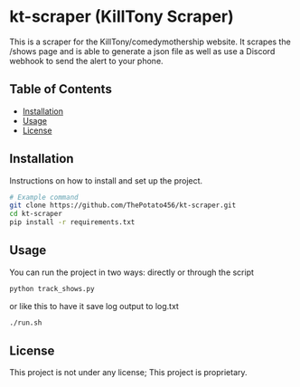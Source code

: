 # kt-scraper (KillTony Scraper)

This is a scraper for the KillTony/comedymothership website. It scrapes the /shows page and is able to generate a json file
as well as use a Discord webhook to send the alert to your phone.

## Table of Contents

- [Installation](#installation)
- [Usage](#usage)
- [License](#license)

## Installation

Instructions on how to install and set up the project.

```bash
# Example command
git clone https://github.com/ThePotato456/kt-scraper.git
cd kt-scraper
pip install -r requirements.txt
```

## Usage

You can run the project in two ways: directly or through the script

```bash
python track_shows.py
```
or like this to have it save log output to log.txt
```bash
./run.sh
```

## License

This project is not under any license; This project is proprietary.